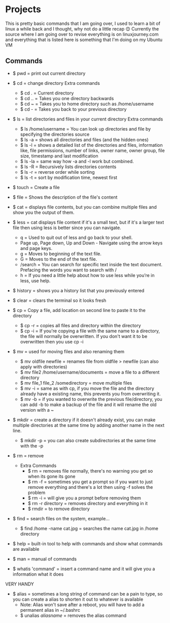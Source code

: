 <h1>Projects</h1>

This is pretty basic commands that I am going over, I used to learn a bit of linux a while back and I thought, why not do a little recap 😊
Currently the source where I am going over to revise everything is on linuxjourney.com and everything that is listed here is something that I'm doing on my Ubuntu VM

 <h2>Commands</h2>
 
 - $ pwd = print out current directory

 - $ cd = change directory
     Extra commands
     - $ cd . = Current directory
     - $ cd .. = Takes you one directory backwards
     - $ cd ~ = Takes you to home directory such as /home/username
     - $ cd - = Takes you back to your previous directory  

 - $ ls = list directories and files in your current directory
     Extra commands
      - $ ls /home/username = You can look up directories and file by specifying the directories source
      - $ ls -a = shows all directories and files (and the hidden ones)
      - $ ls -l = shows a detailed list of the directories and files, information like, file permissions, number of links, owner name, owner group, file size, timestamp and last modification
      - $ ls -la = same way how -a and -l work but combined.
      - $ ls -R = Recursively lists directories contents
      - $ ls -r = reverse order while sorting
      - $ ls -t = sort by modification time, newest first
 - $ touch = Create a file

 - $ file = Shows the description of the file's content

 - $ cat = displays file contents, but you can combine multiple files and show you the output of them.

 - $ less = cat displays file content if it's a small text, but if it's a larger text file then using less is better since you can navigate.
    - q = Used to quit out of less and go back to your shell.
    - Page up, Page down, Up and Down - Navigate using the arrow keys and page keys.
    - g = Moves to beginning of the text file.
    - G = Moves to the end of the text file.
    - /search = You can search for specific text inside the text document. Prefacing the words you want to search with /
    - h = If you need a little help about how to use less while you’re in less, use help.
 - $ history = shows you a history list that you previously entered

 - $ clear = clears the terminal so it looks fresh

 - $ cp = Copy a file, add location on second line to paste it to the directory
    - $ cp -r = copies all files and directory within the directory
    - $ cp -i = If you're copying a file with the same name to a directory, the file will normally be overwritten. If you don't want it to be overwritten then you use cp -i

 - $ mv = used for moving files and also renaming them
    - $ mv oldfile newfile = renames file from oldfile > newfile (can also apply with directories)
    - $ mv file2 /home/username/documents = move a file to a different directory
    - $ mv file_1 file_2 /somedirectory = move multiple files
    - $ mv -i = same as with cp, if you move the file and the directory already have a existing name, this prevents you from overwriting it.
    - $ mv -b = if you wanted to overwrite the previous file/directory, you can add -b to make a backup of the file and it will rename the old version with a ~

 - $ mkdir = create a directory if it doesn't already exist, you can make multiple directories at the same time by adding another name in the next line.
    - $ mkdir -p = you can also create subdirectories at the same time with the -p

 - $ rm = remove
    - Extra Commands
        - $ rm = removes file normally, there's no warning you get so when its gone its gone
        - $ rm -f = sometimes you get a prompt so if you want to just remove everything and there's a lot then using -f solves the problem
        - $ rm -i = will give you a prompt before removing them
        - $ rm -r directory = removes directory and everything in it
        - $ rmdir = to remove directory

 - $ find = search files on the system, example...
    - $ find /home -name cat.jpg = searches the name cat.jpg in /home directory

 - $ help = built-in tool to help with commands and show what commands are available
 
 - $ man = manual of commands

 - $ whatis 'command' = insert a command name and it will give you a information what it does
 
 VERY HANDY
 - $ alias = sometimes a long string of command can be a pain to type, so you can create a alias to shorten it out to whatever is available
    - Note: Alias won't save after a reboot,  you will have to add a permanent alias in ~/.bashrc
    - $ unalias *aliasname* = removes the alias command
